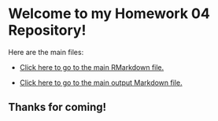 # Welcome to my Homework 04 Repository!

Here are the main files:

- [Click here to go to the main RMarkdown file.](https://github.com/STAT545-UBC-students/hw04-aidanh14/blob/master/hw04-aidanh14.Rmd)

- [Click here to go to the main output Markdown file.](https://github.com/STAT545-UBC-students/hw04-aidanh14/blob/master/hw04-aidanh14.Rmd)



## Thanks for coming!
